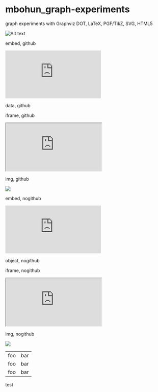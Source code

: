 mbohun_graph-experiments
========================

graph experiments with Graphviz DOT, LaTeX, PGF/TikZ, SVG, HTML5

![Alt text](https://raw.github.com/mbohun/mbohun_graph-experiments/master/boost-dep-tree.dot.png "svg test")

embed, github

<embed src="https://raw.github.com/mbohun/mbohun_graph-experiments/master/boost-dep-tree.dot.svg" type="image/svg+xml" >
</embed> 

data, github

<object data="https://raw.github.com/mbohun/mbohun_graph-experiments/master/boost-dep-tree.dot.svg" type="image/svg+xml" >
</object> 

iframe, github

<iframe src="https://raw.github.com/mbohun/mbohun_graph-experiments/master/boost-dep-tree.dot.svg">
</iframe>

img, github

<img src="https://raw.github.com/mbohun/mbohun_graph-experiments/master/boost-dep-tree.dot.svg">
</img>

embed, nogithub

<embed src="http://users.on.net/~mbohun/src/architecture-01-sink.dot.svg" type="image/svg+xml" >
</embed> 

object, nogithub

<object data="http://users.on.net/~mbohun/src/architecture-01-sink.dot.svg" type="image/svg+xml" >
</object> 

iframe, nogithub

<iframe src="http://users.on.net/~mbohun/src/architecture-01-sink.dot.svg">
</iframe>

img, nogithub

<img src="http://users.on.net/~mbohun/src/architecture-01-sink.dot.svg">
</img>

<table>
	<tr>
		<td>foo</td><td>bar</td>
	</tr>
	<tr>
		<td>foo</td><td>bar</td>
	</tr>
	<tr>
		<td>foo</td><td>bar</td>
	</tr>
</table>

test
